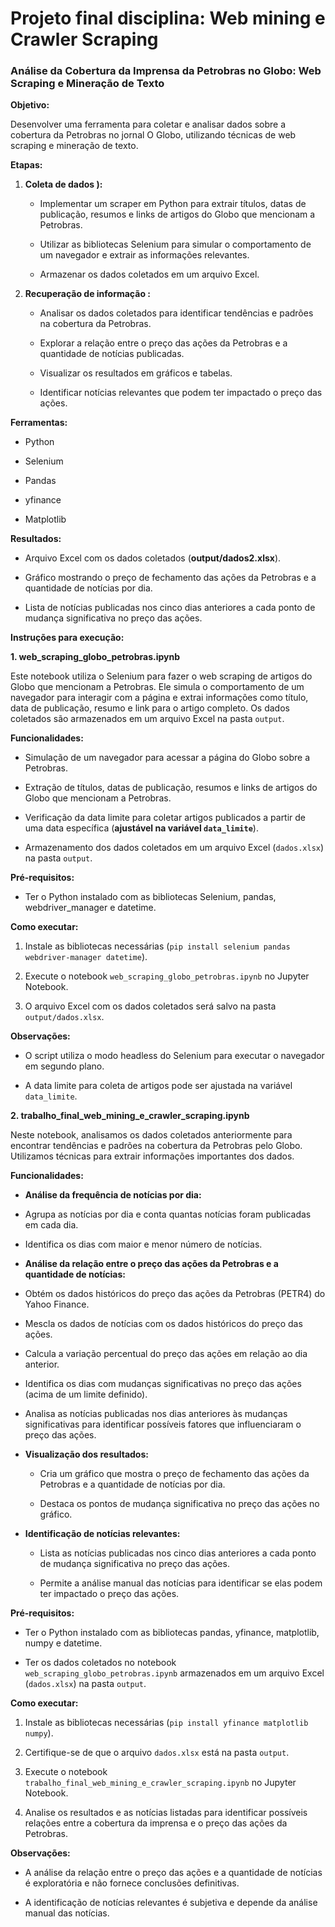 

# Projeto final disciplina: Web mining e Crawler Scraping

  

### Análise da Cobertura da Imprensa da Petrobras no Globo: Web Scraping e Mineração de Texto

  

**Objetivo:**

  

Desenvolver uma ferramenta para coletar e analisar dados sobre a cobertura da Petrobras no jornal O Globo, utilizando técnicas de web scraping e mineração de texto.

  

**Etapas:**

  

1.  **Coleta de dados ):**

	* Implementar um scraper em Python para extrair títulos, datas de publicação, resumos e links de artigos do Globo que mencionam a Petrobras.

	* Utilizar as bibliotecas Selenium para simular o comportamento de um navegador e extrair as informações relevantes.

	* Armazenar os dados coletados em um arquivo Excel.

  

2.  **Recuperação de informação :**

	* Analisar os dados coletados para identificar tendências e padrões na cobertura da Petrobras.

	* Explorar a relação entre o preço das ações da Petrobras e a quantidade de notícias publicadas.

	* Visualizar os resultados em gráficos e tabelas.

	* Identificar notícias relevantes que podem ter impactado o preço das ações.

  

**Ferramentas:**

  

* Python

* Selenium

* Pandas

* yfinance

* Matplotlib

  

**Resultados:**

  

* Arquivo Excel com os dados coletados (**output/dados2.xlsx**).

* Gráfico mostrando o preço de fechamento das ações da Petrobras e a quantidade de notícias por dia.

* Lista de notícias publicadas nos cinco dias anteriores a cada ponto de mudança significativa no preço das ações.

  

**Instruções para execução:**

  

**1. web_scraping_globo_petrobras.ipynb**

  

Este notebook utiliza o Selenium para fazer o web scraping de artigos do Globo que mencionam a Petrobras. Ele simula o comportamento de um navegador para interagir com a página e extrai informações como título, data de publicação, resumo e link para o artigo completo. Os dados coletados são armazenados em um arquivo Excel na pasta `output`.

  

**Funcionalidades:**

  

* Simulação de um navegador para acessar a página do Globo sobre a Petrobras.

* Extração de títulos, datas de publicação, resumos e links de artigos do Globo que mencionam a Petrobras.

* Verificação da data limite para coletar artigos publicados a partir de uma data específica (**ajustável na variável `data_limite`**).

* Armazenamento dos dados coletados em um arquivo Excel (`dados.xlsx`) na pasta `output`.

  

**Pré-requisitos:**

  

* Ter o Python instalado com as bibliotecas Selenium, pandas, webdriver_manager e datetime.

  

**Como executar:**

  

1. Instale as bibliotecas necessárias (`pip install selenium pandas webdriver-manager datetime`).

2. Execute o notebook `web_scraping_globo_petrobras.ipynb` no Jupyter Notebook.

3. O arquivo Excel com os dados coletados será salvo na pasta `output/dados.xlsx`.

  

**Observações:**

  

* O script utiliza o modo headless do Selenium para executar o navegador em segundo plano.

* A data limite para coleta de artigos pode ser ajustada na variável `data_limite`.

  

**2. trabalho_final_web_mining_e_crawler_scraping.ipynb**

  

Neste notebook, analisamos os dados coletados anteriormente para encontrar tendências e padrões na cobertura da Petrobras pelo Globo. Utilizamos técnicas para extrair informações importantes dos dados.

  

**Funcionalidades:**

  

*  **Análise da frequência de notícias por dia:**

* Agrupa as notícias por dia e conta quantas notícias foram publicadas em cada dia.

* Identifica os dias com maior e menor número de notícias.

*  **Análise da relação entre o preço das ações da Petrobras e a quantidade de notícias:**

* Obtém os dados históricos do preço das ações da Petrobras (PETR4) do Yahoo Finance.

* Mescla os dados de notícias com os dados históricos do preço das ações.

* Calcula a variação percentual do preço das ações em relação ao dia anterior.

* Identifica os dias com mudanças significativas no preço das ações (acima de um limite definido).

* Analisa as notícias publicadas nos dias anteriores às mudanças significativas para identificar possíveis fatores que influenciaram o preço das ações.

*  **Visualização dos resultados:**

	* Cria um gráfico que mostra o preço de fechamento das ações da Petrobras e a quantidade de notícias por dia.

	* Destaca os pontos de mudança significativa no preço das ações no gráfico.

*  **Identificação de notícias relevantes:**

	* Lista as notícias publicadas nos cinco dias anteriores a cada ponto de mudança significativa no preço das ações.

	* Permite a análise manual das notícias para identificar se elas podem ter impactado o preço das ações.

  

**Pré-requisitos:**

  

* Ter o Python instalado com as bibliotecas pandas, yfinance, matplotlib, numpy e datetime.

* Ter os dados coletados no notebook `web_scraping_globo_petrobras.ipynb` armazenados em um arquivo Excel (`dados.xlsx`) na pasta `output`.

  

**Como executar:**

  

1. Instale as bibliotecas necessárias (`pip install yfinance matplotlib numpy`).

2. Certifique-se de que o arquivo `dados.xlsx` está na pasta `output`.

3. Execute o notebook `trabalho_final_web_mining_e_crawler_scraping.ipynb` no Jupyter Notebook.

4. Analise os resultados e as notícias listadas para identificar possíveis relações entre a cobertura da imprensa e o preço das ações da Petrobras.

  

**Observações:**

  

* A análise da relação entre o preço das ações e a quantidade de notícias é exploratória e não fornece conclusões definitivas.

* A identificação de notícias relevantes é subjetiva e depende da análise manual das notícias.